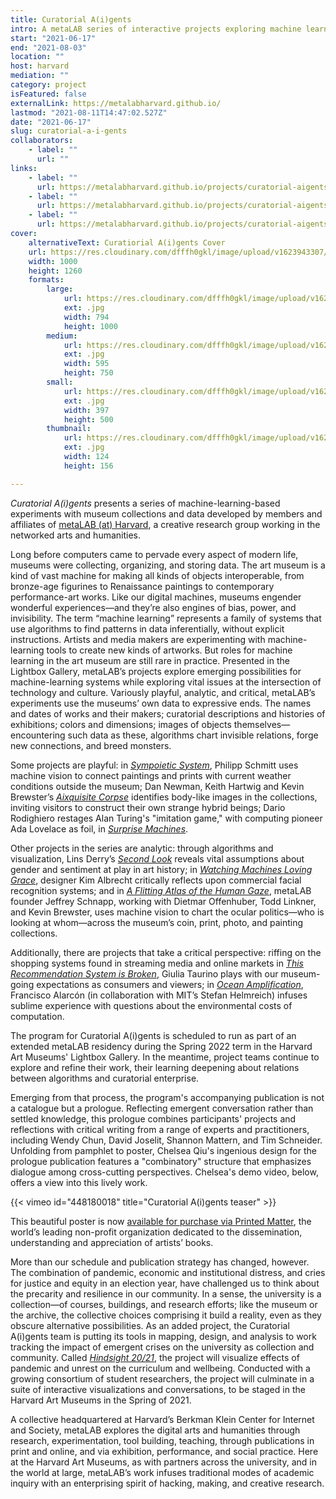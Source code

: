 ```yaml
---
title: Curatorial A(i)gents
intro: A metaLAB series of interactive projects exploring machine learning in, around, and about the Harvard Art Museums
start: "2021-06-17"
end: "2021-08-03"
location: ""
host: harvard
mediation: ""
category: project
isFeatured: false
externalLink: https://metalabharvard.github.io/
lastmod: "2021-08-11T14:47:02.527Z"
date: "2021-06-17"
slug: curatorial-a-i-gents
collaborators:
    - label: ""
      url: ""
links:
    - label: ""
      url: https://metalabharvard.github.io/projects/curatorial-aigents/sympoieticsystem/
    - label: ""
      url: https://metalabharvard.github.io/projects/curatorial-aigents/secondlook/
    - label: ""
      url: https://metalabharvard.github.io/projects/curatorial-aigents/thelovinggrace/
cover:
    alternativeText: Curatiorial A(i)gents Cover
    url: https://res.cloudinary.com/dfffh0gkl/image/upload/v1623943307/agents_ce7bfadd93.jpg
    width: 1000
    height: 1260
    formats:
        large:
            url: https://res.cloudinary.com/dfffh0gkl/image/upload/v1623943308/large_agents_ce7bfadd93.jpg
            ext: .jpg
            width: 794
            height: 1000
        medium:
            url: https://res.cloudinary.com/dfffh0gkl/image/upload/v1623943309/medium_agents_ce7bfadd93.jpg
            ext: .jpg
            width: 595
            height: 750
        small:
            url: https://res.cloudinary.com/dfffh0gkl/image/upload/v1623943309/small_agents_ce7bfadd93.jpg
            ext: .jpg
            width: 397
            height: 500
        thumbnail:
            url: https://res.cloudinary.com/dfffh0gkl/image/upload/v1623943307/thumbnail_agents_ce7bfadd93.jpg
            ext: .jpg
            width: 124
            height: 156

---
```

*Curatorial A(i)gents* presents a series of machine-learning-based experiments with museum collections and data developed by members and affiliates of [metaLAB (at) Harvard](https://metalabharvard.github.io/), a creative research group working in the networked arts and humanities. 

Long before computers came to pervade every aspect of modern life, museums were collecting, organizing, and storing data. The art museum is a kind of vast machine for making all kinds of objects interoperable, from bronze-age figurines to Renaissance paintings to contemporary performance-art works. Like our digital machines, museums engender wonderful experiences—and they’re also engines of bias, power, and invisibility. 
The term “machine learning” represents a family of systems that use algorithms to find patterns in data inferentially, without explicit instructions. Artists and media makers are experimenting with machine-learning tools to create new kinds of artworks. But roles for machine learning in the art museum are still rare in practice. Presented in the Lightbox Gallery, metaLAB’s projects explore emerging possibilities for machine-learning systems while exploring vital issues at the intersection of technology and culture. Variously playful, analytic, and critical, metaLAB’s experiments use the museums’ own data to expressive ends. The names and dates of works and their makers; curatorial descriptions and histories of exhibitions; colors and dimensions; images of objects themselves—encountering such data as these, algorithms chart invisible relations, forge new connections, and breed monsters. 

Some projects are playful: in [*Sympoietic System*](https://metalabharvard.github.io/projects/curatorial-aigents/sympoieticsystem/), Philipp Schmitt uses machine vision to connect paintings and prints with current weather conditions outside the museum; Dan Newman, Keith Hartwig and Kevin Brewster’s [*Aixquisite Corpse*](https://metalabharvard.github.io/projects/curatorial-aigents/aixquisitecorpse/) identifies body-like images in the collections, inviting visitors to construct their own strange hybrid beings; Dario Rodighiero restages Alan Turing's "imitation game," with computing pioneer Ada Lovelace as foil, in [*Surprise Machines*](https://metalabharvard.github.io/projects/curatorial-aigents/surprisemachines/). 

Other projects in the series are analytic: through algorithms and visualization, Lins Derry’s [*Second Look*](https://metalabharvard.github.io/projects/curatorial-aigents/secondlook/) reveals vital assumptions about gender and sentiment at play in art history; in [*Watching Machines Loving Grace*](https://metalabharvard.github.io/projects/curatorial-aigents/thelovinggrace/), designer Kim Albrecht critically reflects upon commercial facial recognition systems; and in [*A Flitting Atlas of the Human Gaze*](https://metalabharvard.github.io/projects/curatorial-aigents/aflittingatlas/), metaLAB founder Jeffrey Schnapp, working with Dietmar Offenhuber, Todd Linkner, and Kevin Brewster, uses machine vision to chart the ocular politics—who is looking at whom—across the museum’s coin, print, photo, and painting collections. 

Additionally, there are projects that take a critical perspective: riffing on the shopping systems found in streaming media and online markets in [*This Recommendation System is Broken*](https://metalabharvard.github.io/projects/curatorial-aigents/thisrecommendationsystem/), Giulia Taurino plays with our museum-going expectations as consumers and viewers; in [*Ocean Amplification*](https://metalabharvard.github.io/projects/curatorial-aigents/oceanamplification/), Francisco Alarcón (in collaboration with MIT’s Stefan Helmreich) infuses sublime experience with questions about the environmental costs of computation. 

The program for Curatorial A(i)gents is scheduled to run as part of an extended metaLAB residency during the Spring 2022 term in the Harvard Art Museums' Lightbox Gallery. In the meantime, project teams continue to explore and refine their work, their learning deepening about relations between algorithms and curatorial enterprise. 

Emerging from that process, the program's accompanying publication is not a catalogue but a prologue. Reflecting emergent conversation rather than settled knowledge, this prologue combines participants' projects and reflections with critical writing from a range of experts and practitioners, including Wendy Chun, David Joselit, Shannon Mattern, and Tim Schneider. Unfolding from pamphlet to poster, Chelsea Qiu's ingenious design for the prologue publication features a "combinatory" structure that emphasizes dialogue among cross-cutting perspectives. Chelsea's demo video, below, offers a view into this lively work.

{{< vimeo id="448180018" title="Curatorial A(i)gents teaser" >}}

This beautiful poster is now [available for purchase via Printed Matter](https://www.printedmatter.org/catalog/57243), the world’s leading non-profit organization dedicated to the dissemination, understanding and appreciation of artists’ books.

More than our schedule and publication strategy has changed, however. The combination of pandemic, economic and institutional distress, and cries for justice and equity in an election year, have challenged us to think about the precarity and resilience in our community. In a sense, the university is a collection—of courses, buildings, and research efforts; like the museum or the archive, the collective choices comprising it build a reality, even as they obscure alternative possibilities. As an added project, the Curatorial A(i)gents team is putting its tools in mapping, design, and analysis to work tracking the impact of emergent crises on the university as collection and community. Called [*Hindsight 20/21*](https://metalabharvard.github.io/projects/curatorial-aigents/hindsight2021/), the project will visualize effects of pandemic and unrest on the curriculum and wellbeing. Conducted with a growing consortium of student researchers, the project will culminate in a suite of interactive visualizations and conversations, to be staged in the Harvard Art Museums in the Spring of 2021.

A collective headquartered at Harvard’s Berkman Klein Center for Internet and Society, metaLAB explores the digital arts and humanities through research, experimentation, tool building, teaching, through publications in print and online, and via exhibition, performance, and social practice. Here at the Harvard Art Museums, as with partners across the university, and in the world at large, metaLAB’s work infuses traditional modes of academic inquiry with an enterprising spirit of hacking, making, and creative research.